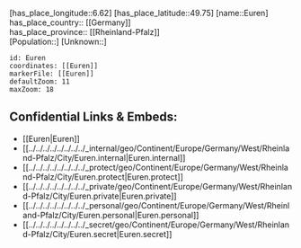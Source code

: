 ﻿---
location: [49.75,6.62] 
mapzoom: [7,12] 
mapmarker: city 
type: City
tags:
- geo/City


SpocWebEntityId: 30094
isDeleted: false
confidential: public

---
[has_place_longitude::6.62] 
[has_place_latitude::49.75] 
[name::Euren] 
has_place_country:: [[Germany]]  
has_place_province:: [[Rheinland-Pfalz]]  
[Population::] 
[Unknown::] 


```leaflet
id: Euren
coordinates: [[Euren]] 
markerFile: [[Euren]] 
defaultZoom: 11 
maxZoom: 18
```


## Confidential Links & Embeds: 
- [[Euren|Euren]]  
- [[../../../../../../../../_internal/geo/Continent/Europe/Germany/West/Rheinland-Pfalz/City/Euren.internal|Euren.internal]] 
- [[../../../../../../../../_protect/geo/Continent/Europe/Germany/West/Rheinland-Pfalz/City/Euren.protect|Euren.protect]] 
- [[../../../../../../../../_private/geo/Continent/Europe/Germany/West/Rheinland-Pfalz/City/Euren.private|Euren.private]] 
- [[../../../../../../../../_personal/geo/Continent/Europe/Germany/West/Rheinland-Pfalz/City/Euren.personal|Euren.personal]] 
- [[../../../../../../../../_secret/geo/Continent/Europe/Germany/West/Rheinland-Pfalz/City/Euren.secret|Euren.secret]] 
